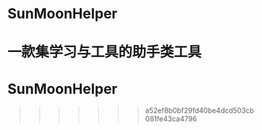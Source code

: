 
# SunMoonHelper
一款集学习与工具的助手类工具
=======
# SunMoonHelper
>>>>>>> a52ef8b0bf29fd40be4dcd503cb081fe43ca4796
